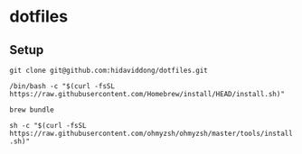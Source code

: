 # dotfiles

## Setup

`git clone git@github.com:hidaviddong/dotfiles.git`

`/bin/bash -c "$(curl -fsSL https://raw.githubusercontent.com/Homebrew/install/HEAD/install.sh)"`

`brew bundle`

`sh -c "$(curl -fsSL https://raw.githubusercontent.com/ohmyzsh/ohmyzsh/master/tools/install.sh)"`
